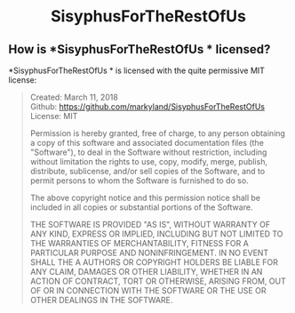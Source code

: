 <h1 align="center"><b>SisyphusForTheRestOfUs</b></h1>

## How is *SisyphusForTheRestOfUs * licensed?
*SisyphusForTheRestOfUs * is licensed with the quite permissive MIT license:
> Created: March 11, 2018<br>
> Github:  https://github.com/markyland/SisyphusForTheRestOfUs<br>
> License: MIT
> 
> Permission is hereby granted, free of charge, to any person obtaining a copy of this software and associated documentation files (the "Software"), to deal in the Software without restriction, including without limitation the rights to use, copy, modify, merge, publish, distribute, sublicense, and/or sell copies of the Software, and to permit persons to whom the Software is furnished to do so.
> 
> The above copyright notice and this permission notice shall be included in all copies or substantial portions of the Software.
> 
> THE SOFTWARE IS PROVIDED "AS IS", WITHOUT WARRANTY OF ANY KIND, EXPRESS OR IMPLIED, INCLUDING BUT NOT LIMITED TO THE WARRANTIES OF MERCHANTABILITY, FITNESS FOR A PARTICULAR PURPOSE AND NONINFRINGEMENT. IN NO EVENT SHALL THE A AUTHORS OR COPYRIGHT HOLDERS BE LIABLE FOR ANY CLAIM, DAMAGES OR OTHER LIABILITY, WHETHER IN AN ACTION OF CONTRACT, TORT OR OTHERWISE, ARISING FROM, OUT OF OR IN CONNECTION WITH THE SOFTWARE OR THE USE OR OTHER DEALINGS IN THE SOFTWARE.

